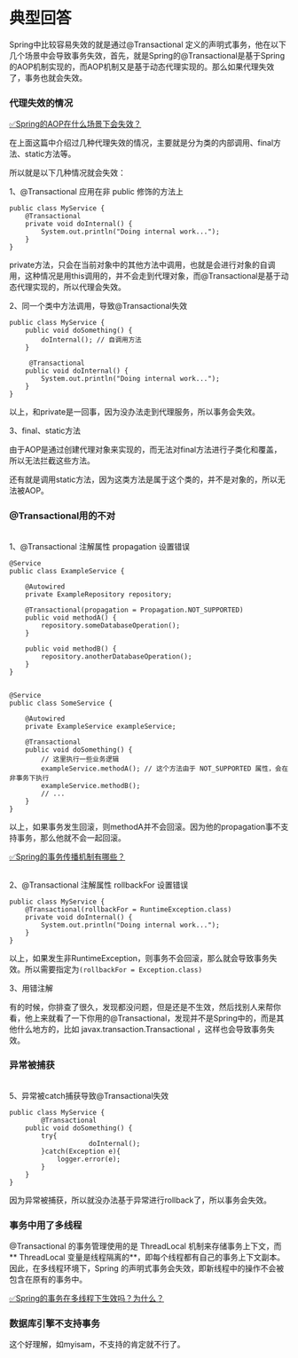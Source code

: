 # 典型回答

Spring中比较容易失效的就是通过@Transactional 定义的声明式事务，他在以下几个场景中会导致事务失效，首先，就是Spring的@Transactional是基于Spring的AOP机制实现的，而AOP机制又是基于动态代理实现的。那么如果代理失效了，事务也就会失效。

### 代理失效的情况

[✅Spring的AOP在什么场景下会失效？](https://www.yuque.com/hollis666/fo22bm/qogczxzhispgvw96?view=doc_embed)

在上面这篇中介绍过几种代理失效的情况，主要就是分为类的内部调用、final方法、static方法等。

所以就是以下几种情况就会失效：

1、@Transactional 应用在非 public 修饰的方法上

```
public class MyService {
    @Transactional
    private void doInternal() {
        System.out.println("Doing internal work...");
    }
}
```

private方法，只会在当前对象中的其他方法中调用，也就是会进行对象的自调用，这种情况是用this调用的，并不会走到代理对象，而@Transactional是基于动态代理实现的，所以代理会失效。

2、同一个类中方法调用，导致@Transactional失效

```
public class MyService {
    public void doSomething() {
        doInternal(); // 自调用方法
    }

  	 @Transactional
    public void doInternal() {
        System.out.println("Doing internal work...");
    }
}

```

以上，和private是一回事，因为没办法走到代理服务，所以事务会失效。

3、final、static方法

由于AOP是通过创建代理对象来实现的，而无法对final方法进行子类化和覆盖，所以无法拦截这些方法。

还有就是调用static方法，因为这类方法是属于这个类的，并不是对象的，所以无法被AOP。

### @Transactional用的不对
<br />1、@Transactional 注解属性 propagation 设置错误

```
@Service
public class ExampleService {
    
    @Autowired
    private ExampleRepository repository;

    @Transactional(propagation = Propagation.NOT_SUPPORTED)
    public void methodA() {
        repository.someDatabaseOperation();
    }

    public void methodB() {
        repository.anotherDatabaseOperation();
    }
}


@Service
public class SomeService {
    
    @Autowired
    private ExampleService exampleService;

    @Transactional
    public void doSomething() {
        // 这里执行一些业务逻辑
        exampleService.methodA(); // 这个方法由于 NOT_SUPPORTED 属性，会在非事务下执行
        exampleService.methodB();
        // ...
    }
}

```

以上，如果事务发生回滚，则methodA并不会回滚。因为他的propagation事不支持事务，那么他就不会一起回滚。

[✅Spring的事务传播机制有哪些？](https://www.yuque.com/hollis666/fo22bm/ixgoek25ybmy7ws4?view=doc_embed)

<br />2、@Transactional 注解属性 rollbackFor 设置错误

```
public class MyService {
    @Transactional(rollbackFor = RuntimeException.class)
    private void doInternal() {
        System.out.println("Doing internal work...");
    }
}
```

以上，如果发生非RuntimeException，则事务不会回滚，那么就会导致事务失效。所以需要指定为`(rollbackFor = Exception.class)`


3、用错注解

有的时候，你排查了很久，发现都没问题，但是还是不生效，然后找别人来帮你看，他上来就看了一下你用的@Transactional，发现并不是Spring中的，而是其他什么地方的，比如 javax.transaction.Transactional  ，这样也会导致事务失效。

### 异常被捕获
<br />5、异常被catch捕获导致@Transactional失效

```
public class MyService {
		@Transactional
    public void doSomething() {
      	try{
					doInternal(); 
        }catch(Exception e){
        	logger.error(e);
        }
    }
}
```

因为异常被捕获，所以就没办法基于异常进行rollback了，所以事务会失效。


### 事务中用了多线程

@Transactional 的事务管理使用的是 ThreadLocal 机制来存储事务上下文，而** ThreadLocal 变量是线程隔离的**，即每个线程都有自己的事务上下文副本。因此，在多线程环境下，Spring 的声明式事务会失效，即新线程中的操作不会被包含在原有的事务中。

[✅Spring的事务在多线程下生效吗？为什么？](https://www.yuque.com/hollis666/fo22bm/qi1vgi3yg8l663yy?view=doc_embed)
### 数据库引擎不支持事务

这个好理解，如myisam，不支持的肯定就不行了。
